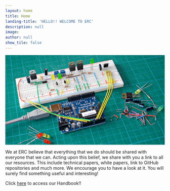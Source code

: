 ```yaml
---
layout: home
title: Home
landing-title: 'HELLO!! WELCOME TO ERC'
description: null
image:  
author: null
show_tile: false
---
```

<div class=image stlye align="centre">
<img align="middle" src="reso.jpg" height = "60%" width = "100%" >
</div>

We at ERC believe that everything that we do should be shared with everyone that we can. Acting upon this belief, we share with you a link to all our resources. This include technical papers, white papers, link to GitHub repositories and much more. We encourage you to have a look at it. You will surely find something useful and interesting!

Click <a href="https://erc-bpgc.github.io/handbook/" >here</a> to access our Handbook!!
